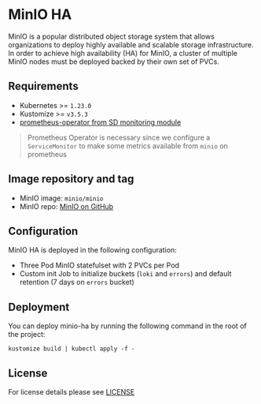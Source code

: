 # MinIO HA

<!-- <SD-DOCS> -->

MinIO is a popular distributed object storage system that allows organizations to deploy highly available
and scalable storage infrastructure.
In order to achieve high availability (HA) for MinIO, a cluster of multiple MinIO nodes must be deployed backed by their own set of PVCs.

## Requirements

- Kubernetes >= `1.23.0`
- Kustomize >= `v3.5.3`
- [prometheus-operator from SD monitoring module][prometheus-operator]

> Prometheus Operator is necessary since we configure a `ServiceMonitor` to make
> some metrics available from `minio` on prometheus

## Image repository and tag

* MinIO image: `minio/minio`
* MinIO repo: [MinIO on GitHub][minio-gh]

## Configuration

MinIO HA is deployed in the following configuration:

- Three Pod MinIO statefulset with 2 PVCs per Pod
- Custom init Job to initialize buckets (`loki` and `errors`)  and default retention (7 days on `errors` bucket)

## Deployment

You can deploy minio-ha by running the following command in the root of
the project:

```shell
kustomize build | kubectl apply -f -
```

<!-- Links -->

[prometheus-operator]: https://github.com/sighup-io/fury-kubernetes-monitoring/blob/master/katalog/prometheus-operator
[minio-gh]: https://github.com/minio/minio

<!-- </SD-DOCS> -->

## License

For license details please see [LICENSE](../../LICENSE)
